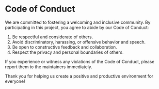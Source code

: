 # Code of Conduct

We are committed to fostering a welcoming and inclusive community. By participating in this project, you agree to abide by our Code of Conduct:

1. Be respectful and considerate of others.
2. Avoid discriminatory, harassing, or offensive behavior and speech.
3. Be open to constructive feedback and collaboration.
4. Respect the privacy and personal boundaries of others.

If you experience or witness any violations of the Code of Conduct, please report them to the maintainers immediately.

Thank you for helping us create a positive and productive environment for everyone!